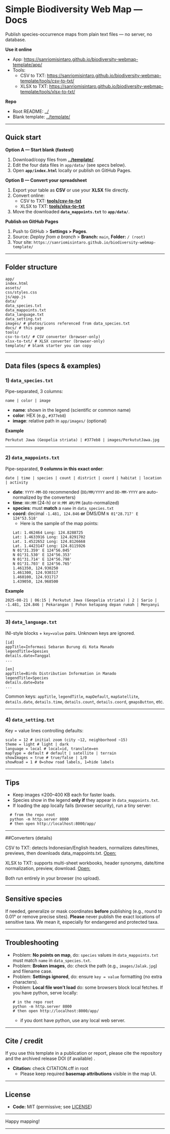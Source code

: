 # Simple Biodiversity Web Map — Docs

Publish species-occurrence maps from plain text files — no server, no database.

**Use it online**
- App: https://sanriomisintaro.github.io/biodiversity-webmap-template/app/
- Tools:
  - CSV to TXT: https://sanriomisintaro.github.io/biodiversity-webmap-template/tools/csv-to-txt/
  - XLSX to TXT: https://sanriomisintaro.github.io/biodiversity-webmap-template/tools/xlsx-to-txt/

**Repo**
- Root README: [../](../)
- Blank template: [../template/](../template/)

---
## Quick start

**Option A — Start blank (fastest)**
1. Download/copy files from **[../template/](../template/)**.
2. Edit the four data files in `app/data/` (see specs below).
3. Open **`app/index.html`** locally or publish on GitHub Pages.

**Option B — Convert your spreadsheet**
1. Export your table as **CSV** or use your **XLSX** file directly.
2. Convert online:
   - CSV to TXT: **[tools/csv-to-txt](../tools/csv-to-txt/)**  
   - XLSX to TXT: **[tools/xlsx-to-txt](../tools/xlsx-to-txt/)**
3. Move the downloaded **`data_mappoints.txt`** to **`app/data/`**.

**Publish on GitHub Pages**
1. Push to GitHub > **Settings > Pages**.  
2. Source: *Deploy from a branch* > **Branch:** `main`, **Folder:** `/ (root)`  
3. Your site: `https://sanriomisintaro.github.io/biodiversity-webmap-template/`

---
## Folder structure
```
app/
index.html
assets/
css/styles.css
js/app.js
data/
data_species.txt
data_mappoints.txt
data_language.txt
data_setting.txt
images/ # photos/icons referenced from data_species.txt
docs/ # this page
tools/
csv-to-txt/ # CSV converter (browser-only)
xlsx-to-txt/ # XLSX converter (browser-only)
template/ # blank starter you can copy
```

---
## Data files (specs & examples)

### 1) `data_species.txt`
Pipe-separated, 3 columns:
```
name | color | image
```
- **name**: shown in the legend (scientific or common name)
- **color**: HEX (e.g., `#377eb8`)
- **image**: relative path in `app/images/` (optional)

**Example**
```
Perkutut Jawa (Geopelia striata) | #377eb8 | images/PerkututJawa.jpg
```

---
### 2) `data_mappoints.txt`
Pipe-separated, **9 columns in this exact order**:
```
date | time | species | count | district | coord | habitat | location | activity
```
- **date**: `YYYY-MM-DD` recommended (`DD/MM/YYYY` and `DD-MM-YYYY` are auto-normalized by the converters)
- **time**: `HH:MM` (24-h) or `H:MM AM/PM` (auto-normalized)
- **species**: must **match** a `name` in `data_species.txt`
- **coord**: decimal `-1.481, 124.846` **or** DMS/DM `N 01°28.717' E 124°53.518'`
  - Here is the sample of the map points:
  ```
  Lat: 1.462464 Long: 124.8288725
  Lat: 1.4633916 Long: 124.8291702
  Lat. 1.4522652 Long: 124.8126668
  Lat. 1.4423147 Long: 124.8115926
  N 01°31.359' E 124°56.045'
  N 01°31.530' E 124°56.353'
  N 01°31.714' E 124°56.798'
  N 01°31.703' E 124°56.765'
  1.461350, 124.930250
  1.461300, 124.930317
  1.460100, 124.931717
  1.439050, 124.968500

  ```

**Example**
```
2025-08-21 | 06:15 | Perkutut Jawa (Geopelia striata) | 2 | Sario | -1.481, 124.846 | Pekarangan | Pohon ketapang depan rumah | Menyanyi
```

---
### 3) `data_language.txt`
INI-style blocks + `key=value` pairs. Unknown keys are ignored.

```
[id]
appTitle=Informasi Sebaran Burung di Kota Manado
legendTitle=Spesies
details.date=Tanggal
...

[en]
appTitle=Birds Distribution Information in Manado
legendTitle=Species
details.date=Date
...
```

Common keys: `appTitle`, `legendTitle`, `mapDefault`, `mapSatellite`,  
`details.date`, `details.time`, `details.count`, `details.coord`, `gmapsButton`, etc.

---
### 4) `data_setting.txt`
Key = value lines controlling defaults:
```
scale = 12 # initial zoom (city ~12, neighborhood ~15)
theme = light # light | dark
language = local # local=id, translate=en
mapType = default # default | satellite | terrain
showImages = true # true/false | 1/0
showRoad = 1 # 0=show road labels, 1=hide labels
```

---
## Tips

- Keep images ≤200–400 KB each for faster loads.
- Species show in the legend **only if** they appear in `data_mappoints.txt`.
- If loading the app locally fails (browser security), run a tiny server:
```
  # from the repo root
  python -m http.server 8000
  # then open http://localhost:8000/app/
```

---
##Converters (details)

CSV to TXT: detects Indonesian/English headers, normalizes dates/times, previews, then downloads data_mappoints.txt.
[Open:](https://sanriomisintaro.github.io/biodiversity-webmap-template/tools/csv-to-txt/)

XLSX to TXT: supports multi-sheet workbooks, header synonyms, date/time normalization, preview, download.
[Open:](https://sanriomisintaro.github.io/biodiversity-webmap-template/tools/xlsx-to-txt/)

Both run entirely in your browser (no upload).

---
## Sensitive species
If needed, generalize or mask coordinates **before** publishing (e.g., round to 0.01° or remove precise sites).
**Please** never publish the exact locations of sensitive taxa. We mean it, especially for endangered and protected taxa.

---
## Troubleshooting
- Problem: **No points on map**, do: `species` values in `data_mappoints.txt` must match `name` in `data_species.txt`.  
- Problem: **Broken images**, do: check the path (e.g., `images/Jalak.jpg`) and filename case.  
- Problem: **Settings ignored**, do: ensure `key = value` formatting (no extra characters).  
- Problem: **Local file won’t load** do: some browsers block local fetches. If you have python, serve locally:
  ```
  # in the repo root
  python -m http.server 8000
  # then open http://localhost:8000/app/
  ```
  - if you dont have python, use any local web server.

---
## Cite / credit
If you use this template in a publication or report, please cite the repository and the archived release DOI (if available) .
- **Citation:** check CITATION.cff in root
  - Please keep required **basemap attributions** visible in the map UI.
    
---
## License
- **Code:** MIT (permissive; see [LICENSE](LICENSE))  

---

Happy mapping!

---



